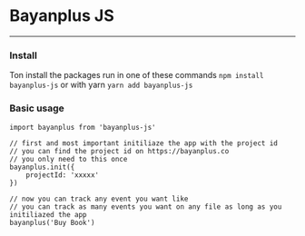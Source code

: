 # Bayanplus JS
---
### Install
Ton install the packages run in one of these commands 
`npm install bayanplus-js`
or with yarn
`yarn add bayanplus-js`

### Basic usage
```
import bayanplus from 'bayanplus-js'

// first and most important initiliaze the app with the project id
// you can find the project id on https://bayanplus.co
// you only need to this once
bayanplus.init({
    projectId: 'xxxxx'
})

// now you can track any event you want like
// you can track as many events you want on any file as long as you initiliazed the app
bayanplus('Buy Book')

```
